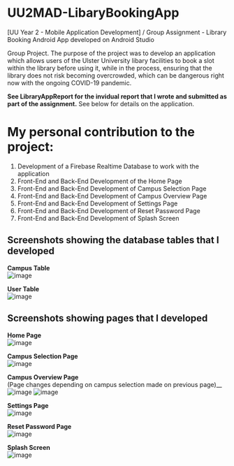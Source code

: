 # UU2MAD-LibaryBookingApp
[UU Year 2 - Mobile Application Development] / Group Assignment - Library Booking Android App developed on Android Studio

Group Project. The purpose of the project was to develop an application which allows users of the Ulster University libary facilities to book a slot within the library before using it, while in the process, ensuring that the library does not risk becoming overcrowded, which can be dangerous right now with the ongoing COVID-19 pandemic.

**See LibraryAppReport for the invidual report that I wrote and submitted as part of the assignment.**
See below for details on the application.

# My personal contribution to the project:
1. Development of a Firebase Realtime Database to work with the application
2. Front-End and Back-End Development of the Home Page
3. Front-End and Back-End Development of Campus Selection Page
4. Front-End and Back-End Development of Campus Overview Page
5. Front-End and Back-End Development of Settings Page
6. Front-End and Back-End Development of Reset Password Page
7. Front-End and Back-End Development of Splash Screen

## Screenshots showing the database tables that I developed
**Campus Table**<br />
![image](https://user-images.githubusercontent.com/91070226/152444461-e07963ca-7bf7-49fb-bdec-e531f95a8232.png)

**User Table**<br />
![image](https://user-images.githubusercontent.com/91070226/152444478-fced0147-6eab-42fe-808f-1230e22a7522.png)

## Screenshots showing pages that I developed
**Home Page**<br />
![image](https://user-images.githubusercontent.com/91070226/152442646-d0bbb6cf-4d02-48b4-8dcd-6b41fee2ae58.png)

**Campus Selection Page**<br />
![image](https://user-images.githubusercontent.com/91070226/152444233-ebfe26d7-10a4-40e5-b7e1-e4a5dbba6bc3.png)

**Campus Overview Page**<br />
(Page changes depending on campus selection made on previous page)__
![image](https://user-images.githubusercontent.com/91070226/152444250-2cb64538-283a-4745-98ad-1c172d2d147a.png)
![image](https://user-images.githubusercontent.com/91070226/152444259-f6e09a5f-d75d-46d5-aa05-41f63be50be2.png)

**Settings Page**<br />
![image](https://user-images.githubusercontent.com/91070226/152444322-352b65cc-c87f-4758-96cf-3eff69a4b63e.png)

**Reset Password Page**<br />
![image](https://user-images.githubusercontent.com/91070226/152444329-e607ad1a-cb69-422f-ad8d-50fcf78aaa04.png)

**Splash Screen**<br />
![image](https://user-images.githubusercontent.com/91070226/152444346-d7319a6f-26cd-44a9-9d02-5cd623edf3b4.png)





 
